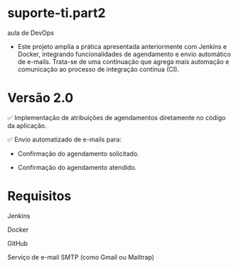# suporte-ti.part2
aula de DevOps

- Este projeto amplia a prática apresentada anteriormente com Jenkins e Docker, integrando funcionalidades de agendamento e envio automático de e-mails. 
Trata-se de uma continuação que agrega mais automação e comunicação ao processo de integração contínua (CI).

# Versão 2.0
✅ Implementação de atribuições de agendamentos diretamente no código da aplicação.

✅ Envio automatizado de e-mails para:

- Confirmação do agendamento solicitado.

- Confirmação do agendamento atendido.

# Requisitos
Jenkins

Docker

GitHub

Serviço de e-mail SMTP (como Gmail ou Mailtrap)

